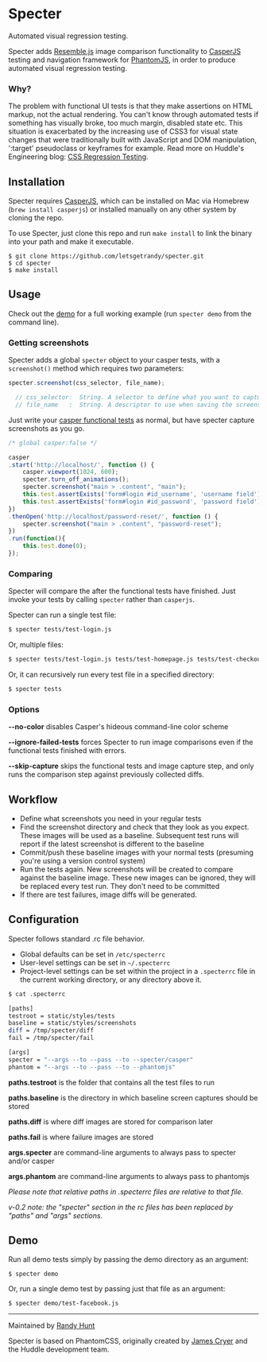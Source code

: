 Specter
=======

Automated visual regression testing.

Specter adds [Resemble.js](http://huddle.github.com/Resemble.js/) image comparison functionality to [CasperJS](http://github.com/n1k0/casperjs) testing and navigation framework for [PhantomJS](http://github.com/ariya/phantomjs/), in order to produce automated visual regression testing.


### Why?

The problem with functional UI tests is that they make assertions on HTML markup, not the actual rendering. You can't know through automated tests if something has visually broke, too much margin, disabled state etc.  This situation is exacerbated by the increasing use of CSS3 for visual state changes that were traditionally built with JavaScript and DOM manipulation, ':target' pseudoclass or keyframes for example. Read more on Huddle's Engineering blog: [CSS Regression Testing](http://tldr.huddle.com/blog/css-testing/).


## Installation

Specter requires [CasperJS](http://github.com/n1k0/casperjs), which can be installed on Mac via Homebrew (`brew install casperjs`) or installed manually on any other system by cloning the repo.

To use Specter, just clone this repo and run `make install` to link the binary into your path and make it executable.

```
$ git clone https://github.com/letsgetrandy/specter.git
$ cd specter
$ make install
```

## Usage

Check out the [demo](http://github.com/letsgetrandy/specter/tree/master/demo) for a full working example (run `specter demo` from the command line).

### Getting screenshots

Specter adds a global `specter` object to your casper tests, with a `screenshot()` method which requires two parameters:

```javascript
specter.screenshot(css_selector, file_name);

  // css_selector:  String. A selector to define what you want to capture
  // file_name   :  String. A descriptor to use when saving the screenshot
```

Just write your [casper functional tests](http://casperjs.org/testing.html) as normal, but have specter capture screenshots as you go.

```javascript
/* global casper:false */

casper
.start('http://localhost/', function () {
    casper.viewport(1024, 600);
    specter.turn_off_animations();
    specter.screenshot("main > .content", "main");
    this.test.assertExists('form#login #id_username', 'username field');
    this.test.assertExists('form#login #id_password', 'password field');
})
.thenOpen('http://localhost/password-reset/', function () {
    specter.screenshot("main > .content", "password-reset");
})
.run(function(){
    this.test.done(0);
});
```

### Comparing

Specter will compare the after the functional tests have finished. Just invoke your tests by calling `specter` rather than `casperjs`.

Specter can run a single test file:

```bash
$ specter tests/test-login.js
```

Or, multiple files:

```bash
$ specter tests/test-login.js tests/test-homepage.js tests/test-checkout.js
```

Or, it can recursively run every test file in a specified directory:

```bash
$ specter tests
```


### Options

**--no-color** disables Casper's hideous command-line color scheme

**--ignore-failed-tests** forces Specter to run image comparisons even if the functional tests finished with errors.

**--skip-capture** skips the functional tests and image capture step, and only runs the comparison step against previously collected diffs.


## Workflow

* Define what screenshots you need in your regular tests
* Find the screenshot directory and check that they look as you expect.  These images will be used as a baseline.  Subsequent test runs will report if the latest screenshot is different to the baseline
* Commit/push these baseline images with your normal tests (presuming you're using a version control system)
* Run the tests again.  New screenshots will be created to compare against the baseline image.  These new images can be ignored, they will be replaced every test run. They don't need to be committed
* If there are test failures, image diffs will be generated.


## Configuration

Specter follows standard .rc file behavior.

* Global defaults can be set in `/etc/specterrc`
* User-level settings can be set in `~/.specterrc`
* Project-level settings can be set within the project in a `.specterrc` file in the current working directory, or any directory above it.

```bash
$ cat .specterrc

[paths]
testroot = static/styles/tests
baseline = static/styles/screenshots
diff = /tmp/specter/diff
fail = /tmp/specter/fail

[args]
specter = "--args --to --pass --to --specter/casper"
phantom = "--args --to --pass --to --phantomjs"
```

**paths.testroot** is the folder that contains all the test files to run

**paths.baseline** is the directory in which baseline screen captures should be stored

**paths.diff** is where diff images are stored for comparison later

**paths.fail** is where failure images are stored

**args.specter** are command-line arguments to always pass to specter and/or casper

**args.phantom** are command-line arguments to always pass to phantomjs


_Please note that relative paths in .specterrc files are relative to that file._

_v-0.2 note: the "specter" section in the rc files has been replaced by "paths" and "args" sections._


## Demo

Run all demo tests simply by passing the demo directory as an argument:

```
$ specter demo
```

Or, run a single demo test by passing just that file as an argument:

```
$ specter demo/test-facebook.js
```


--------------------------------------

Maintained by [Randy Hunt](http://github.com/letsgetrandy)

Specter is based on PhantomCSS, originally created by [James Cryer](http://github.com/jamescryer) and the Huddle development team.

